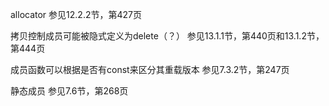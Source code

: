allocator 参见12.2.2节，第427页

拷贝控制成员可能被隐式定义为delete（？） 参见13.1.1节，第440页和13.1.2节，第444页

成员函数可以根据是否有const来区分其重载版本 参见7.3.2节，第247页

静态成员 参见7.6节，第268页